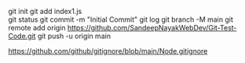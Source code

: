 git init
git add index1.js  
git status
git commit -m "Initial Commit"
git log
git branch -M main
git remote add origin https://github.com/SandeepNayakWebDev/Git-Test-Code.git
 git push -u origin main
 
https://github.com/github/gitignore/blob/main/Node.gitignore
